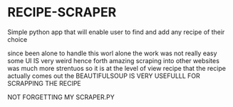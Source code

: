 # RECIPE-SCRAPER
Simple python app that will enable user to find and add any recipe of their choice


since been alone to handle this worl alone the work was not really easy some UI IS very weird hence forth amazing scraping into other websites was much more strentuos so it is at the level of view recipe that the recipe actually comes out the BEAUTIFULSOUP IS VERY USEFULLL FOR SCRAPPING THE RECIPE

NOT FORGETTING MY SCRAPER.PY